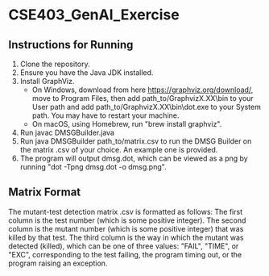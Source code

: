 # CSE403_GenAI_Exercise

## Instructions for Running
1. Clone the repository.
2. Ensure you have the Java JDK installed.
3. Install GraphViz.
   - On Windows, download from here https://graphviz.org/download/, move to Program Files, then add path_to/GraphvizX.XX\bin to your User path and add path_to/GraphvizX.XX\bin\dot.exe to your System path. You may have to restart your machine.
   - On macOS, using Homebrew, run "brew install graphviz".
4. Run javac DMSGBuilder.java
5. Run java DMSGBuilder path_to/matrix.csv to run the DMSG Builder on the matrix .csv of your choice. An example one is provided.
6. The program will output dmsg.dot, which can be viewed as a png by running "dot -Tpng dmsg.dot -o dmsg.png".

## Matrix Format
The mutant-test detection matrix .csv is formatted as follows: The first column is the test number (which is some positive integer). The second column is the mutant number (which is some positive integer) that was killed by that test. The third column is the way in which the mutant was detected (killed), which can be one of three values: "FAIL", "TIME", or "EXC", corresponding to the test failing, the program timing out, or the program raising an exception.
